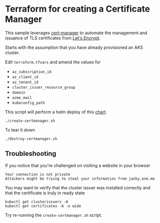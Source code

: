 # Terraform for creating a Certificate Manager

This sample leverages [cert-manager](https://github.com/jetstack/cert-manager) to automate the management and issuance of TLS certificates from [Let's Encrypt](https://letsencrypt.org).

Starts with the assumption that you have already provisioned an AKS cluster.

Edit `terraform.tfvars` and amend the values for

* `az_subscription_id`
* `az_client_id`
* `az_tenant_id`
* `cluster_issuer_resource_group`
* `domain`
* `acme_mail`
* `kubeconfig_path`

This script will perform a helm deploy of this [chart](https://hub.helm.sh/charts/jetstack/cert-manager).

```
./create-certmanager.sh
```

To tear it down

```
./destroy-certmanager.sh
```

## Troubleshooting

If you notice that you're challenged on visiting a website in your browser

```
Your connection is not private
Attackers might be trying to steal your information from janky.one.me
```

You may want to verify that the cluster issuer was installed correctly and that the certificate is truly in ready state

```
kubectl get clusterissuers -A
kubectl get certificates -A -o wide
```

Try re-running the `create-certmanager.sh` script.